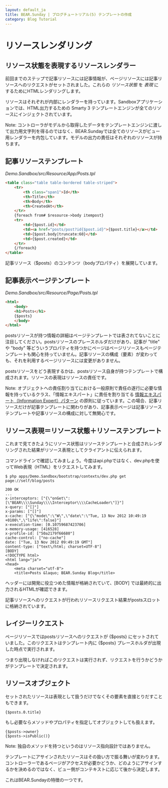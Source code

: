 ```yaml
---
layout: default_ja
title: BEAR.Sunday | ブログチュートリアル(5) テンプレートの作成
category: Blog Tutorial
---
```


# リソースレンダリング

## リソース状態を表現するリソースレンダラー

前回までのステップで記事リソースには記事情報が、ページリソースには記事リソースへのリクエストがセットされました。これらの *リソース状態* を *表現* にするためにHTMLレンダリングします。

リソースはそれぞれが内部にレンダラーを持っています。Sandboxアプリケーションでは、HTML出力するための Smarty 3 テンプレートエンジンが全てのリソースにインジェクトされています。

Note: コントローラがモデルから取得したデータをテンプレートエンジンに渡して出力用文字列を得るのではなく、BEAR.Sundayでは全てのリソースがビュー用レンダラーを内包しています。モデルの出力の責任はそれぞれのリソースが持ちます。

## 記事リソーステンプレート

*Demo.Sandbox/src/Resource/App/Posts.tpl*

```html
<table class="table table-bordered table-striped">
    <tr>
        <th class="span1">Id</th>
        <th>Title</th>
        <th>Body</th>
        <th>CreatedAt</th>
    </tr>
    {foreach from# $resource->body itempost}
    <tr>
        <td>{$post.id}</td>
        <td><a href="posts/post?id{$post.id}">{$post.title}</a></td>
        <td>{$post.body|truncate:60}</td>
        <td>{$post.created}</td>
    </tr>
    {/foreach}
</table>
```

記事リソース（$posts）のコンテンツ（bodyプロパティ）を展開しています。

## 記事表示ページテンプレート

*Demo.Sandbox/src/Resource/Page/Posts.tpl*
```html
<html>
    <body>
    <h1>Posts</h1>
    {$posts}
    </body>
</html>
```

postsリソースが持つ情報の詳細はページテンプレートでは表されてないことに注目してください。postsリソースのプレースホルダだけがあり、記事が "title" や "body" 等どういうプロパティを持つかにページはページリソースもページテンプレートも関心を持っていません。記事リソースの構成（要素）が変わっても、それを利用するページリソースには変更がありません。

postsリソースをどう表現するかは、postsリソース自身が持つテンプレートで構成されます。リソースの表現はリソースの責任です。

Note: オブジェクトへの責任割り当てにおける一般原則で責任の遂行に必要な情報を持っているクラス、「情報エキスパート」に責任を割り当てる [情報エキスパート（Information Expert）パターン](http://ja.wikipedia.org/wiki/GRASP#.E6.83.85.E5.A0.B1.E3.82.A8.E3.82.AD.E3.82.B9.E3.83.91.E3.83.BC.E3.83.88) の原則に従っています。この場合、記事リソースだけが記事テンプレートに関わりがあり、記事表示ページは記事リソーステンプレートや記事リソースの構成に対して無関心です。

## リソース表現＝リソース状態＋リソーステンプレート

これまで見てきたようにリソース状態はリソーステンプレートと合成されレンダリングされた結果がリソース表現としてクライアントに伝えられます。 

コマンドラインで確認してみましょう。今度はapi.phpではなく、dev.phpを使ってWeb表現（HTML）をリクエストしてみます。

```
$ php apps/Demo.Sandbox/bootstrap/contexts/dev.php get page://self/blog/posts

200 OK
...
x-interceptors: ["{\"onGet\":[\"BEAR\\\\Sunday\\\\Interceptor\\\\CacheLoader\"]}"]
x-query: ["[]"]
x-params: ["[]"]
x-cache: ["{\"mode\":\"W\",\"date\":\"Tue, 13 Nov 2012 10:49:19 +0100\",\"life\":false}"]
x-execution-time: [0.10759687423706]
x-memory-usage: [416528]
x-profile-id: ["50a2179f66680"]
cache-control: ["no-cache"]
date: ["Tue, 13 Nov 2012 09:49:19 GMT"]
content-type: ["text\/html; charset=UTF-8"]
[BODY]
<!DOCTYPE html>
<html lang="ja">
<head>
    <meta charset="utf-8">
    <title>Posts &laquo; BEAR.Sunday Blog</title>
```

ヘッダーには開発に役立つめた情報が格納されていて、[BODY] では最終的に出力されるHTMLが確認できます。

記事リソースへのリクエストが行われリソースリクエスト結果がpostsスロットに格納されています。

## レイジーリクエスト

ページリソースではpostsリソースへのリクエストが {$posts} にセットされていました。このリクエストはテンプレート内に {$posts} プレースホルダが出現した時点で実行されます。

つまり出現しなければこのリクエストは実行されず、リクエストを行うかどうかがテンプレートで決定されます。

## リソースオブジェクト

セットされたリソースは表現として扱うだけでなくその要素を直接とりだすこともできます。

```
{$posts.0.title}
```

もし必要ならメソッドやプロパティを指定してオブジェクトしても扱えます。

```
{$posts->owner}
{$posts->isPublic()}
```

Note: 独自のメソッドを持つというのはリソース指向設計ではありません。

テンプレートにアサインされたリソースはその扱い方で振る舞いが変わります。コントローラーであるページがアクセスが必要かどうか、どのようにアサインするかを決めるのではなく、ビュー側がコンテキストに応じて後から決定します。

これはBEAR.Sundayの特徴の一つです。
